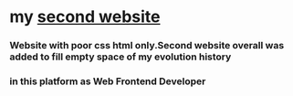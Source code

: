 # my [second website](https://danyatcode.github.io/weareclemo/)
###  Website with poor css html only.Second website overall was added to fill empty space of my evolution history 
### in this platform as Web Frontend Developer
